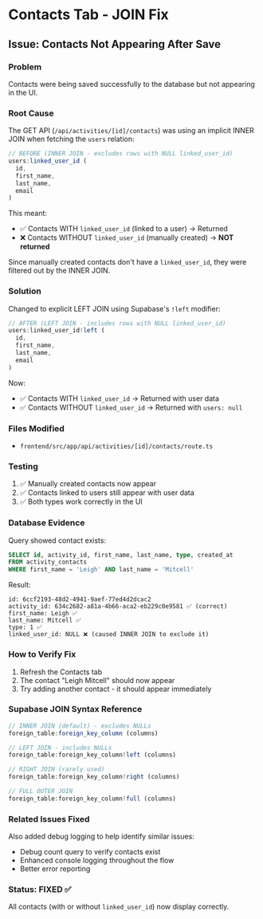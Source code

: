 # Contacts Tab - JOIN Fix

## Issue: Contacts Not Appearing After Save

### Problem
Contacts were being saved successfully to the database but not appearing in the UI.

### Root Cause
The GET API (`/api/activities/[id]/contacts`) was using an implicit INNER JOIN when fetching the `users` relation:

```typescript
// BEFORE (INNER JOIN - excludes rows with NULL linked_user_id)
users:linked_user_id (
  id,
  first_name,
  last_name,
  email
)
```

This meant:
- ✅ Contacts WITH `linked_user_id` (linked to a user) → Returned
- ❌ Contacts WITHOUT `linked_user_id` (manually created) → **NOT returned**

Since manually created contacts don't have a `linked_user_id`, they were filtered out by the INNER JOIN.

### Solution
Changed to explicit LEFT JOIN using Supabase's `!left` modifier:

```typescript
// AFTER (LEFT JOIN - includes rows with NULL linked_user_id)
users:linked_user_id!left (
  id,
  first_name,
  last_name,
  email
)
```

Now:
- ✅ Contacts WITH `linked_user_id` → Returned with user data
- ✅ Contacts WITHOUT `linked_user_id` → Returned with `users: null`

### Files Modified
- `frontend/src/app/api/activities/[id]/contacts/route.ts`

### Testing
1. ✅ Manually created contacts now appear
2. ✅ Contacts linked to users still appear with user data
3. ✅ Both types work correctly in the UI

### Database Evidence
Query showed contact exists:
```sql
SELECT id, activity_id, first_name, last_name, type, created_at
FROM activity_contacts 
WHERE first_name = 'Leigh' AND last_name = 'Mitcell'
```

Result:
```
id: 6ccf2193-48d2-4941-9aef-77ed4d2dcac2
activity_id: 634c2682-a81a-4b66-aca2-eb229c0e9581 ✅ (correct)
first_name: Leigh ✅
last_name: Mitcell ✅
type: 1 ✅
linked_user_id: NULL ❌ (caused INNER JOIN to exclude it)
```

### How to Verify Fix
1. Refresh the Contacts tab
2. The contact "Leigh Mitcell" should now appear
3. Try adding another contact - it should appear immediately

### Supabase JOIN Syntax Reference

```typescript
// INNER JOIN (default) - excludes NULLs
foreign_table:foreign_key_column (columns)

// LEFT JOIN - includes NULLs
foreign_table:foreign_key_column!left (columns)

// RIGHT JOIN (rarely used)
foreign_table:foreign_key_column!right (columns)

// FULL OUTER JOIN
foreign_table:foreign_key_column!full (columns)
```

### Related Issues Fixed
Also added debug logging to help identify similar issues:
- Debug count query to verify contacts exist
- Enhanced console logging throughout the flow
- Better error reporting

### Status: FIXED ✅
All contacts (with or without `linked_user_id`) now display correctly.

